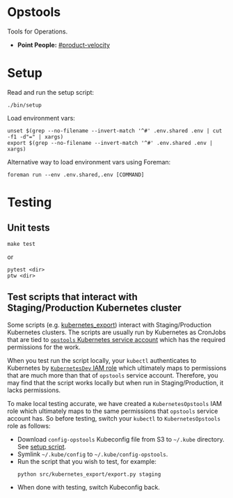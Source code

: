 # Opstools

Tools for Operations.

* __Point People:__ [#product-velocity][velocity_channel]

# Setup

Read and run the setup script:
```
./bin/setup
```

Load environment vars:
```
unset $(grep --no-filename --invert-match '^#' .env.shared .env | cut -f1 -d"=" | xargs)
export $(grep --no-filename --invert-match '^#' .env.shared .env | xargs)
```

Alternative way to load environment vars using Foreman:
```
foreman run --env .env.shared,.env [COMMAND]
```

# Testing

## Unit tests

```
make test
```

or

```
pytest <dir>
ptw <dir>
```

## Test scripts that interact with Staging/Production Kubernetes cluster

Some scripts (e.g. [kubernetes_export](./src/kubernetes_export)) interact with Staging/Production Kubernetes clusters. The scripts are usually run by Kubernetes as CronJobs that are tied to [`opstools` Kubernetes service account](https://github.com/artsy/substance/blob/main/clusters/staging/federation/kubernetes-staging-leo.artsy.systems/services/opstools-role.yml) which has the required permissions for the work.

When you test run the script locally, your `kubectl` authenticates to Kubernetes by [`KubernetesDev` IAM role](https://www.notion.so/artsy/Kubernetes-API-Authentication-and-Authorization-02bef8bbabf6468ba9ac6be7983300ac) which ultimately maps to permissions that are much more than that of `opstools` service account. Therefore, you may find that the script works locally but when run in Staging/Production, it lacks permissions.

To make local testing accurate, we have created a `KubernetesOpstools` IAM role which ultimately maps to the same permissions that `opstools` service account has. So before testing, switch your `kubectl` to `KubernetesOpstools` role as follows:

- Download `config-opstools` Kubeconfig file from S3 to `~/.kube` directory. See [setup script](./bin/setup).
- Symlink `~/.kube/config` to `~/.kube/config-opstools`.
- Run the script that you wish to test, for example:
  ```
  python src/kubernetes_export/export.py staging
  ```
- When done with testing, switch Kubeconfig back.

[velocity_channel]: https://artsy.slack.com/messages/product-velocity "#product-velocity Slack Channel"
